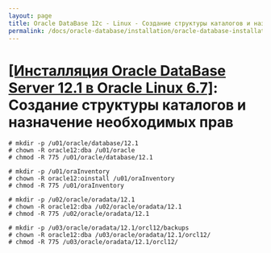 ```yaml
---
layout: page
title: Oracle DataBase 12c - Linux - Создание структуры каталогов и назначение необходимых прав
permalink: /docs/oracle-database/installation/oracle-database-installation/single-instance/simple/linux/6.7/oracle/12.1/create-folder-structure-and-user-permissions/
---
```


# <a href="/docs/oracle-database/installation/oracle-database-installation/single-instance/simple/linux/6.7/oracle/12.1/">[Инсталляция Oracle DataBase Server 12.1 в Oracle Linux 6.7]</a>: Создание структуры каталогов и назначение необходимых прав


	# mkdir -p /u01/oracle/database/12.1
	# chown -R oracle12:dba /u01/oracle
	# chmod -R 775 /u01/oracle/database/12.1

	# mkdir -p /u01/oraInventory
	# chown -R oracle12:oinstall /u01/oraInventory
	# chmod -R 775 /u01/oraInventory

	# mkdir -p /u02/oracle/oradata/12.1
	# chown -R oracle12:dba /u02/oracle/oradata/12.1
	# chmod -R 775 /u02/oracle/oradata/12.1

	# mkdir -p /u03/oracle/oradata/12.1/orcl12/backups
	# chown -R oracle12:dba /u03/oracle/oradata/12.1/orcl12/
	# chmod -R 775 /u03/oracle/oradata/12.1/orcl12/
